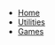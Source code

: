 <!-- docs/_sidebar.md -->

* [Home](/)
* [Utilities](utilities/utilities.md)
* [Games](games/games.md)
